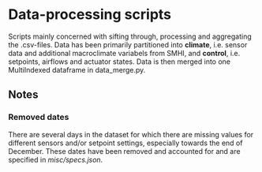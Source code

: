 # Data-processing scripts

Scripts mainly concerned with sifting through, processing and aggregating the .csv-files. Data has been primarily partitioned into **climate**, i.e. sensor data and additional macroclimate variabels from SMHI, and **control**, i.e. setpoints, airflows and actuator states. Data is then merged into one MultiIndexed dataframe in data_merge.py.

## Notes

### Removed dates

There are several days in the dataset for which there are missing values for different sensors and/or setpoint settings, especially towards the end of December. These dates have been removed and accounted for and are specified in *misc/specs.json*.



